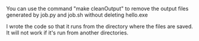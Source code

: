 You can use the command "make cleanOutput" to remove the output files generated
by job.py and job.sh without deleting hello.exe

I wrote the code so that it runs from the directory where the files are saved.
It will not work if it's run from another directories.
